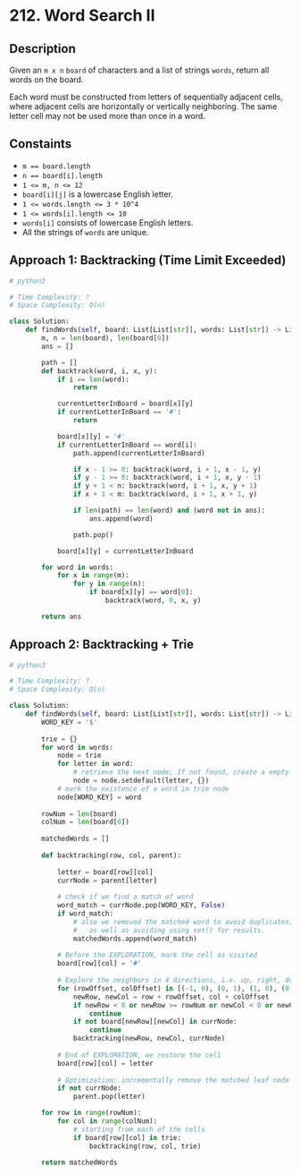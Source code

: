 # 212. Word Search II

## Description

Given an `m x n` `board` of characters and a list of strings `words`, return all words on the board.

Each word must be constructed from letters of sequentially adjacent cells, where adjacent cells are horizontally or vertically neighboring. The same letter cell may not be used more than once in a word.

## Constaints

- `m == board.length`
- `n == board[i].length`
- `1 <= m, n <= 12`
- `board[i][j]` is a lowercase English letter.
- `1 <= words.length <= 3 * 10^4`
- `1 <= words[i].length <= 10`
- `words[i]` consists of lowercase English letters.
- All the strings of `words` are unique.

## Approach 1: Backtracking (Time Limit Exceeded)

```python
# python3

# Time Complexity: ?
# Space Complexity: O(n)

class Solution:
    def findWords(self, board: List[List[str]], words: List[str]) -> List[str]:
        m, n = len(board), len(board[0])
        ans = []

        path = []
        def backtrack(word, i, x, y):
            if i == len(word):
                return

            currentLetterInBoard = board[x][y]
            if currentLetterInBoard == '#':
                return

            board[x][y] = '#'
            if currentLetterInBoard == word[i]:
                path.append(currentLetterInBoard)

                if x - 1 >= 0: backtrack(word, i + 1, x - 1, y)
                if y - 1 >= 0: backtrack(word, i + 1, x, y - 1)
                if y + 1 < n: backtrack(word, i + 1, x, y + 1)
                if x + 1 < m: backtrack(word, i + 1, x + 1, y)

                if len(path) == len(word) and (word not in ans):
                    ans.append(word)

                path.pop()

            board[x][y] = currentLetterInBoard

        for word in words:
            for x in range(m):
                for y in range(n):
                    if board[x][y] == word[0]:
                        backtrack(word, 0, x, y)

        return ans
```

## Approach 2: Backtracking + Trie

```python
# python3

# Time Complexity: ?
# Space Complexity: O(n)

class Solution:
    def findWords(self, board: List[List[str]], words: List[str]) -> List[str]:
        WORD_KEY = '$'
        
        trie = {}
        for word in words:
            node = trie
            for letter in word:
                # retrieve the next node; If not found, create a empty node.
                node = node.setdefault(letter, {})
            # mark the existence of a word in trie node
            node[WORD_KEY] = word
        
        rowNum = len(board)
        colNum = len(board[0])
        
        matchedWords = []
        
        def backtracking(row, col, parent):    
            
            letter = board[row][col]
            currNode = parent[letter]
            
            # check if we find a match of word
            word_match = currNode.pop(WORD_KEY, False)
            if word_match:
                # also we removed the matched word to avoid duplicates,
                #   as well as avoiding using set() for results.
                matchedWords.append(word_match)
            
            # Before the EXPLORATION, mark the cell as visited 
            board[row][col] = '#'
            
            # Explore the neighbors in 4 directions, i.e. up, right, down, left
            for (rowOffset, colOffset) in [(-1, 0), (0, 1), (1, 0), (0, -1)]:
                newRow, newCol = row + rowOffset, col + colOffset     
                if newRow < 0 or newRow >= rowNum or newCol < 0 or newCol >= colNum:
                    continue
                if not board[newRow][newCol] in currNode:
                    continue
                backtracking(newRow, newCol, currNode)
        
            # End of EXPLORATION, we restore the cell
            board[row][col] = letter
        
            # Optimization: incrementally remove the matched leaf node in Trie.
            if not currNode:
                parent.pop(letter)

        for row in range(rowNum):
            for col in range(colNum):
                # starting from each of the cells
                if board[row][col] in trie:
                    backtracking(row, col, trie)
        
        return matchedWords    
```